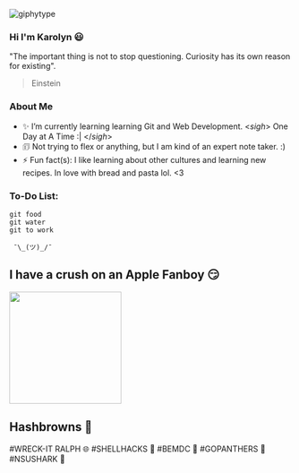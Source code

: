 ![giphytype](https://user-images.githubusercontent.com/54687648/126887046-70dba670-d85a-4ed5-b449-a91f1fafdcfd.gif)

### Hi I'm Karolyn 😃

"The important thing is not to stop questioning. Curiosity has its own reason for existing".

> Einstein

### About Me 

- ✨ I’m currently learning learning Git and Web Development. <*sigh*> One Day at A Time :| </*sigh*>
- 🗊  Not trying to flex or anything, but I am kind of an expert note taker. :)
- ⚡ Fun fact(s): I like learning about other cultures and learning new recipes. In love with bread and pasta lol. <3


### To-Do List:

```
git food
git water
git to work
```

     ¯\_(ツ)_/¯ 


## I have a crush on an Apple Fanboy 😏

<img src="https://user-images.githubusercontent.com/54687648/197334847-cf9bc8d7-6d67-4af6-a6ea-eb5fad6bcb25.jpg" 
     width="200" 
     height="200" />
     
## Hashbrowns 🥔
#WRECK-IT RALPH 🌐 #SHELLHACKS 🐚 #BEMDC 🌟 #GOPANTHERS 🐾 #NSUSHARK 🦈




